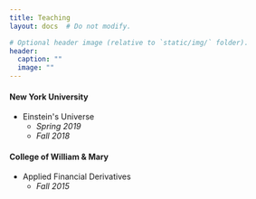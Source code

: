 ```yaml
---
title: Teaching
layout: docs  # Do not modify.

# Optional header image (relative to `static/img/` folder).
header:
  caption: ""
  image: ""
---
```


#### New York University

* Einstein's Universe  
    - _Spring_ _2019_  
    - _Fall_ _2018_  
  

#### College of William & Mary

* Applied Financial Derivatives  
    - _Fall_ _2015_